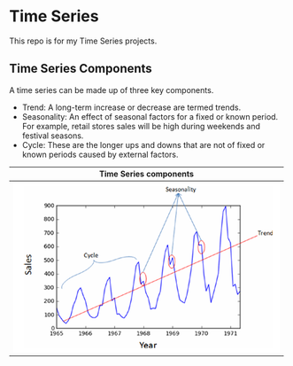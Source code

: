 # Time Series

This repo is for my Time Series projects.

## Time Series Components

A time series can be made up of three key components.

- Trend: A long-term increase or decrease are termed trends.
- Seasonality: An effect of seasonal factors for a fixed or known period. For example, retail stores sales will be high during weekends and festival seasons.
- Cycle: These are the longer ups and downs that are not of fixed or known periods caused by external factors.

| Time Series components                 |
| -------------------------------------- |
| ![Landing](./readme/ts_components.png) |
